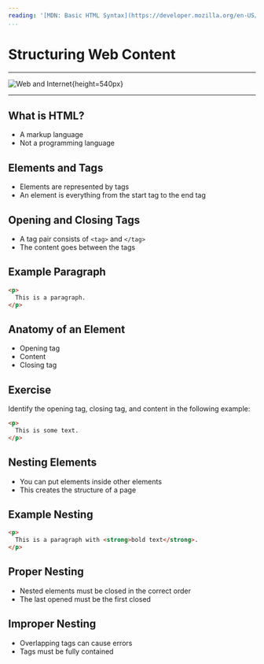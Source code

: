 ```yaml
---
reading: '[MDN: Basic HTML Syntax](https://developer.mozilla.org/en-US/docs/Learn_web_development/Core/Structuring_content/Basic_HTML_syntax)'
...
```


# Structuring Web Content

---

![Web and Internet](https://upload.wikimedia.org/wikipedia/commons/c/c4/IP_stack_connections.svg){height=540px}

---

## What is HTML?

- A markup language
- Not a programming language

## Elements and Tags

- Elements are represented by tags
- An element is everything from the start tag to the end tag

## Opening and Closing Tags

- A tag pair consists of `<tag>` and `</tag>`
- The content goes between the tags

## Example Paragraph

```html
<p>
  This is a paragraph.
</p>
```

## Anatomy of an Element

- Opening tag
- Content
- Closing tag

## Exercise

Identify the opening tag, closing tag, and content in the following example:

```html
<p>
  This is some text.
</p>
```

## Nesting Elements

- You can put elements inside other elements
- This creates the structure of a page

## Example Nesting

```html
<p>
  This is a paragraph with <strong>bold text</strong>.
</p>
```

## Proper Nesting

- Nested elements must be closed in the correct order
- The last opened must be the first closed

## Improper Nesting

- Overlapping tags can cause errors
- Tags must be fully contained
